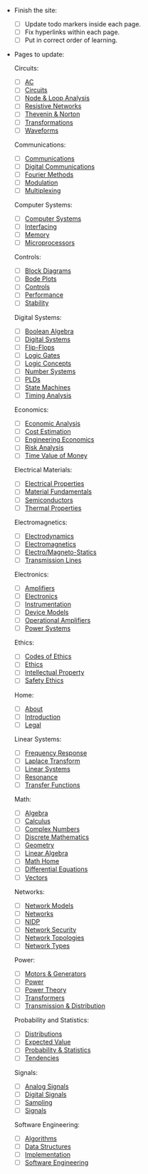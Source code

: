 - Finish the site:
  - [ ] Update todo markers inside each page.
  - [ ] Fix hyperlinks within each page.
  - [ ] Put in correct order of learning.

- Pages to update:

  Circuits:
  - [ ] [AC](./Topics/Circuits/AC.html)
  - [ ] [Circuits](./Topics/Circuits/Circuits.html)
  - [ ] [Node & Loop Analysis](./Topics/Circuits/nodeLoop.html)
  - [ ] [Resistive Networks](./Topics/Circuits/ResistiveNetworks.html)
  - [ ] [Thevenin & Norton](./Topics/Circuits/TheveninNorton.html)
  - [ ] [Transformations](./Topics/Circuits/Transformations.html)
  - [ ] [Waveforms](./Topics/Circuits/Waveforms.html)

  Communications:
  - [ ] [Communications](./Topics/Communications/Communications.html)
  - [ ] [Digital Communications](./Topics/Communications/DigitalComms.html)
  - [ ] [Fourier Methods](./Topics/Communications/Fourier.html)
  - [ ] [Modulation](./Topics/Communications/Modulation.html)
  - [ ] [Multiplexing](./Topics/Communications/Multiplexing.html)

  Computer Systems:
  - [ ] [Computer Systems](./Topics/ComputerSystems/ComputerSystems.html)
  - [ ] [Interfacing](./Topics/ComputerSystems/Interfacing.html)
  - [ ] [Memory](./Topics/ComputerSystems/Memory.html)
  - [ ] [Microprocessors](./Topics/ComputerSystems/Microprocessors.html)

  Controls:
  - [ ] [Block Diagrams](./Topics/Controls/BlockDiagrams.html)
  - [ ] [Bode Plots](./Topics/Controls/Bode.html)
  - [ ] [Controls](./Topics/Controls/Controls.html)
  - [ ] [Performance](./Topics/Controls/Performance.html)
  - [ ] [Stability](./Topics/Controls/Stability.html)

  Digital Systems:
  - [ ] [Boolean Algebra](./Topics/DigitalSystems/Boolean.html)
  - [ ] [Digital Systems](./Topics/DigitalSystems/DigitalSystems.html)
  - [ ] [Flip-Flops](./Topics/DigitalSystems/FlipFlops.html)
  - [ ] [Logic Gates](./Topics/DigitalSystems/Gates.html)
  - [ ] [Logic Concepts](./Topics/DigitalSystems/Logic.html)
  - [ ] [Number Systems](./Topics/DigitalSystems/Numbers.html)
  - [ ] [PLDs](./Topics/DigitalSystems/PLDs.html)
  - [ ] [State Machines](./Topics/DigitalSystems/StateMachines.html)
  - [ ] [Timing Analysis](./Topics/DigitalSystems/Timing.html)

  Economics:
  - [ ] [Economic Analysis](./Topics/Economics/Analysis.html)
  - [ ] [Cost Estimation](./Topics/Economics/CostEstimation.html)
  - [ ] [Engineering Economics](./Topics/Economics/EngineeringEcon.html)
  - [ ] [Risk Analysis](./Topics/Economics/Risk.html)
  - [ ] [Time Value of Money](./Topics/Economics/TimeValue.html)

  Electrical Materials:
  - [ ] [Electrical Properties](./Topics/ElectricalMaterials/Electrical.html)
  - [ ] [Material Fundamentals](./Topics/ElectricalMaterials/Materials.html)
  - [ ] [Semiconductors](./Topics/ElectricalMaterials/Semiconductors.html)
  - [ ] [Thermal Properties](./Topics/ElectricalMaterials/Thermal.html)

  Electromagnetics:
  - [ ] [Electrodynamics](./Topics/Electromagnetics/Electrodynamics.html)
  - [ ] [Electromagnetics](./Topics/Electromagnetics/Electromagnetics.html)
  - [ ] [Electro/Magneto-Statics](./Topics/Electromagnetics/ElectroMagnetoStatics.html)
  - [ ] [Transmission Lines](./Topics/Electromagnetics/TransmissionLines.html)

  Electronics:
  - [ ] [Amplifiers](./Topics/Electronics/Amplifiers.html)
  - [ ] [Electronics](./Topics/Electronics/Electronics.html)
  - [ ] [Instrumentation](./Topics/Electronics/Instrumentation.html)
  - [ ] [Device Models](./Topics/Electronics/Models.html)
  - [ ] [Operational Amplifiers](./Topics/Electronics/OpAmps.html)
  - [ ] [Power Systems](./Topics/Electronics/PowerSystems.html)

  Ethics:
  - [ ] [Codes of Ethics](./Topics/Ethics/Codes.html)
  - [ ] [Ethics](./Topics/Ethics/Ethics.html)
  - [ ] [Intellectual Property](./Topics/Ethics/IntellectualProperty.html)
  - [ ] [Safety Ethics](./Topics/Ethics/Safety.html)

  Home:
  - [ ] [About](./Topics/Home/About.html)
  - [ ] [Introduction](./Topics/Home/Introduction.html)
  - [ ] [Legal](./Topics/Home/Legal.html)

  Linear Systems:
  - [ ] [Frequency Response](./Topics/LinearSystems/FrequencyResponse.html)
  - [ ] [Laplace Transform](./Topics/LinearSystems/Laplace.html)
  - [ ] [Linear Systems](./Topics/LinearSystems/LinearSystems.html)
  - [ ] [Resonance](./Topics/LinearSystems/Resonance.html)
  - [ ] [Transfer Functions](./Topics/LinearSystems/TFs.html)

  Math:
  - [ ] [Algebra](./Topics/Math/Algebra.html)
  - [ ] [Calculus](./Topics/Math/Calculus.html)
  - [ ] [Complex Numbers](./Topics/Math/ComplexNumbers.html)
  - [ ] [Discrete Mathematics](./Topics/Math/Discrete.html)
  - [ ] [Geometry](./Topics/Math/Geometry.html)
  - [ ] [Linear Algebra](./Topics/Math/LinearAlgebra.html)
  - [ ] [Math Home](./Topics/Math/Math.html)
  - [ ] [Differential Equations](./Topics/Math/ODEs.html)
  - [ ] [Vectors](./Topics/Math/Vectors.html)

  Networks:
  - [ ] [Network Models](./Topics/Networks/Models.html)
  - [ ] [Networks](./Topics/Networks/Networks.html)
  - [ ] [NIDP](./Topics/Networks/NIDP.html)
  - [ ] [Network Security](./Topics/Networks/Security.html)
  - [ ] [Network Topologies](./Topics/Networks/Topologies.html)
  - [ ] [Network Types](./Topics/Networks/Types.html)

  Power:
  - [ ] [Motors & Generators](./Topics/Power/MotorsGenerators.html)
  - [ ] [Power](./Topics/Power/Power.html)
  - [ ] [Power Theory](./Topics/Power/Theory.html)
  - [ ] [Transformers](./Topics/Power/Transformers.html)
  - [ ] [Transmission & Distribution](./Topics/Power/TransmissionDistribution.html)

  Probability and Statistics:
  - [ ] [Distributions](./Topics/ProbabilityStatistics/Distributions.html)
  - [ ] [Expected Value](./Topics/ProbabilityStatistics/ExpectedValue.html)
  - [ ] [Probability & Statistics](./Topics/ProbabilityStatistics/ProbStats.html)
  - [ ] [Tendencies](./Topics/ProbabilityStatistics/Tendencies.html)

  Signals:
  - [ ] [Analog Signals](./Topics/Signals/Analog.html)
  - [ ] [Digital Signals](./Topics/Signals/Digital.html)
  - [ ] [Sampling](./Topics/Signals/Sampling.html)
  - [ ] [Signals](./Topics/Signals/Signals.html)

  Software Engineering:
  - [ ] [Algorithms](./Topics/SoftwareEngineering/Algorithms.html)
  - [ ] [Data Structures](./Topics/SoftwareEngineering/DataStructures.html)
  - [ ] [Implementation](./Topics/SoftwareEngineering/Implementation.html)
  - [ ] [Software Engineering](./Topics/SoftwareEngineering/SoftwareEngineering.html)
